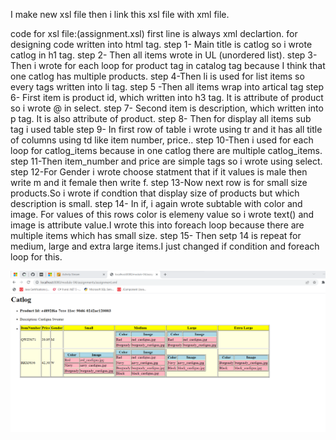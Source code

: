 I make new xsl file then i link this xsl file with xml file.

code for xsl file:(assignment.xsl)
first line is always xml declartion.
for designing code written into html tag.
step 1- Main title is catlog so i wrote catlog in h1 tag.
step 2- Then all items wrote in UL (unordered list).
step 3- Then i wrote for each loop for product tag in catalog tag because I think that one catlog has multiple products.
step 4-Then li is used for list items so every tags written into li tag.
step 5 -Then all items wrap into artical tag
step 6- First item is product id, which written into h3 tag. It is attribute of product so i wrote @ in select.
step 7- Second item is description, which written into p tag. It is also attribute of product.
step 8- Then for display all items sub tag i used table
step 9- In first row of table i wrote using tr and it has all title of columns using td like item number, price..
step 10-Then i used for each loop for catlog_items because in one catlog there are multiple catlog_items.
step 11-Then item_number and price are simple tags so i wrote using select.
step 12-For Gender i wrote choose statment that if it values is male then write m and it female then write f.
step 13-Now next row is for small size products.So i wrote if condtion that display size of products but which description is small.
step 14- In if, i again wrote subtable with color and image. For values of this rows color is elemeny value so i wrote text() and image is attribute value.I wrote this into foreach loop because there are multiple items which has small size.
step 15- Then setp 14 is repeat for medium, large and extra large items.I just changed if condition and foreach loop for this.

![image info](./assignement.png)
